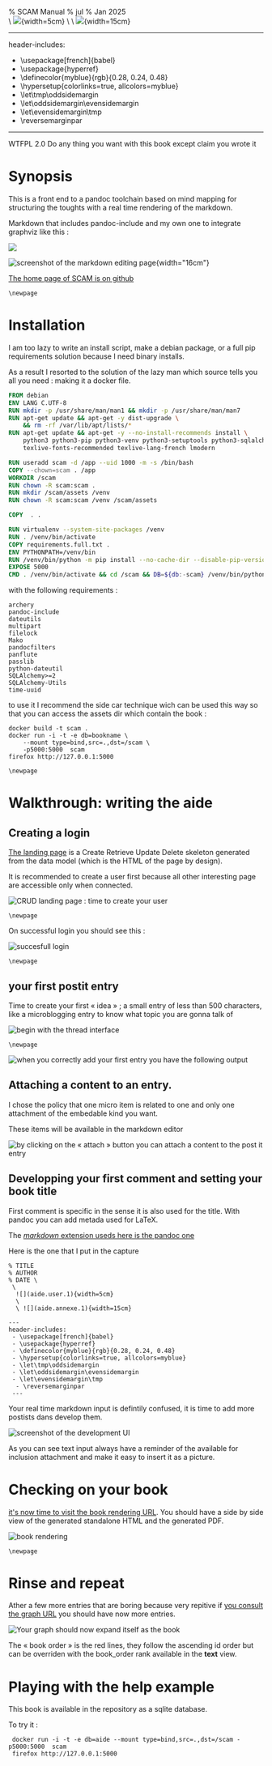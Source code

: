 % SCAM Manual
% jul 
% Jan 2025 \
  \ 
  ![](aide.user.1){width=5cm} 
  \ 
  \ ![](aide.annexe.1){width=15cm}

---
header-includes:
 - \usepackage[french]{babel}
 - \usepackage{hyperref}
 - \definecolor{myblue}{rgb}{0.28, 0.24, 0.48}
 - \hypersetup{colorlinks=true, allcolors=myblue} 
 - \let\tmp\oddsidemargin
 - \let\oddsidemargin\evensidemargin
 - \let\evensidemargin\tmp
 - \reversemarginpar
---

WTFPL 2.0 Do any thing you want with this book except claim you wrote it

# Synopsis

This is a front end to a pandoc toolchain based on mind mapping for
structuring the toughts with a real time rendering of the markdown.

Markdown that includes pandoc-include and my own one to integrate
graphviz like this :

![](dot.6d9ab102426642bf07cc1ea68d2e1770fca90d0f.png)

![screenshot of the markdown editing page](aide.annexe.2){width="16cm"}

[The home page of SCAM is on github](http://github.com/jul/scam)

```{=tex}
\newpage
```
# Installation

I am too lazy to write an install script, make a debian package, or a
full pip requirements solution because I need binary installs.

As a result I resorted to the solution of the lazy man which source
tells you all you need : making it a docker file.

``` dockerfile
FROM debian
ENV LANG C.UTF-8
RUN mkdir -p /usr/share/man/man1 && mkdir -p /usr/share/man/man7
RUN apt-get update && apt-get -y dist-upgrade \
    && rm -rf /var/lib/apt/lists/*
RUN apt-get update && apt-get -y --no-install-recommends install \
	python3 python3-pip python3-venv python3-setuptools python3-sqlalchemy texlive pandoc graphviz virtualenv  python3-magic sqlite3 texlive-xetex texlive-latex-extra \
    texlive-fonts-recommended texlive-lang-french lmodern

RUN useradd scam -d /app --uid 1000 -m -s /bin/bash
COPY --chown=scam . /app
WORKDIR /scam
RUN chown -R scam:scam .
RUN mkdir /scam/assets /venv
RUN chown -R scam:scam /venv /scam/assets

COPY  . .

RUN virtualenv --system-site-packages /venv
RUN . /venv/bin/activate
COPY requirements.full.txt .
ENV PYTHONPATH=/venv/bin
RUN /venv/bin/python -m pip install --no-cache-dir --disable-pip-version-check -r requirements.full.txt
EXPOSE 5000
CMD . /venv/bin/activate && cd /scam && DB=${db:-scam} /venv/bin/python /app/scam.py
```

with the following requirements :

    archery
    pandoc-include
    dateutils
    multipart
    filelock
    Mako
    pandocfilters
    panflute
    passlib
    python-dateutil
    SQLAlchemy>=2
    SQLAlchemy-Utils
    time-uuid

to use it I recommend the side car technique wich can be used this way
so that you can access the assets dir which contain the book :

    docker build -t scam . 
    docker run -i -t -e db=bookname \
        --mount type=bind,src=.,dst=/scam \
        -p5000:5000  scam 
    firefox http://127.0.0.1:5000

```{=tex}
\newpage
```
# Walkthrough: writing the aide

## Creating a login

[The landing page](http://127.0.0.1:5000/) is a Create Retrieve Update
Delete skeleton generated from the data model (which is the HTML of the
page by design).

It is recommended to create a user first because all other interesting
page are accessible only when connected.

![CRUD landing page : time to create your user](aide.annexe.4)

```{=tex}
\newpage
```
On successful login you should see this :

![succesfull login](aide.annexe.6)

```{=tex}
\newpage
```
## your first postit entry

Time to create your first « idea » ; a small entry of less than 500
characters, like a microblogging entry to know what topic you are gonna
talk of

![begin with the **thread** interface](aide.annexe.7)

```{=tex}
\newpage
```
![when you correctly add your first entry you have the following
output](aide.annexe.8)

## Attaching a content to an entry.

I chose the policy that one micro item is related to one and only one
attachment of the embedable kind you want.

These items will be available in the markdown editor

![by clicking on the « attach » button you can attach a content to the
post it entry](aide.annexe.9)

## Developping your first comment and setting your book title

First comment is specific in the sense it is also used for the title.
With pandoc you can add metada used for LaTeX.

The [*markdown* extension useds here is the pandoc
one](https://pandoc.org/MANUAL.html#pandocs-markdown)

Here is the one that I put in the capture

    % TITLE
    % AUTHOR
    % DATE \
     \ 
      ![](aide.user.1){width=5cm} 
      \ 
      \ ![](aide.annexe.1){width=15cm}

    ---
    header-includes:
     - \usepackage[french]{babel}
     - \usepackage{hyperref}
     - \definecolor{myblue}{rgb}{0.28, 0.24, 0.48}
     - \hypersetup{colorlinks=true, allcolors=myblue} 
     - \let\tmp\oddsidemargin
     - \let\oddsidemargin\evensidemargin
     - \let\evensidemargin\tmp
      - \reversemarginpar
     ---

Your real time markdown input is defintily confused, it is time to add
more postists dans develop them.

![screenshot of the development UI](aide.annexe.10)

As you can see text input always have a reminder of the available for
inclusion attachment and make it easy to insert it as a picture.

# Checking on your book

[it's now time to visit the book rendering
URL](http://127.0.0.1:5000/book). You should have a side by side view of
the generated standalone HTML and the generated PDF.

![book rendering](aide.annexe.11)

```{=tex}
\newpage
```
# Rinse and repeat

Ather a few more entries that are boring because very repitive if [you
consult the graph URL](http://127.0.0.1:5000/svg) you should have now
more entries.

![Your graph should now expand itself as the book](aide.annexe.12)

The « book order » is the red lines, they follow the ascending id order
but can be overriden with the book_order rank available in the **text**
view.

# Playing with the help example

This book is available in the repository as a sqlite database.

To try it :

     docker run -i -t -e db=aide --mount type=bind,src=.,dst=/scam -p5000:5000  scam
     firefox http://127.0.0.1:5000
